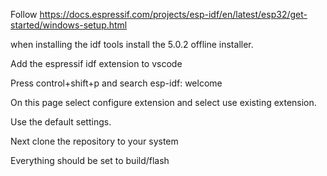 Follow https://docs.espressif.com/projects/esp-idf/en/latest/esp32/get-started/windows-setup.html

when installing the idf tools install the 5.0.2 offline installer.

Add the espressif idf extension to vscode

Press control+shift+p and search esp-idf: welcome

On this page select configure extension and select use existing extension.

Use the default settings.

Next clone the repository to your system

Everything should be set to build/flash